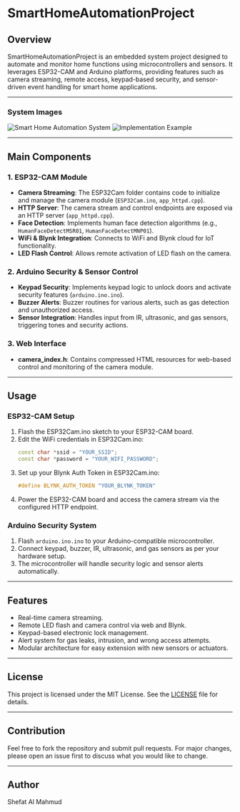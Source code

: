 # SmartHomeAutomationProject

## Overview

SmartHomeAutomationProject is an embedded system project designed to automate and monitor home functions using microcontrollers and sensors. It leverages ESP32-CAM and Arduino platforms, providing features such as camera streaming, remote access, keypad-based security, and sensor-driven event handling for smart home applications.

---

### System Images

![Smart Home Automation System](image/SmartHomeAutomation.jpg)
![Implementation Example](image/Implementation.jpg)

---

## Main Components

### 1. ESP32-CAM Module
- **Camera Streaming**: The ESP32Cam folder contains code to initialize and manage the camera module (`ESP32Cam.ino`, `app_httpd.cpp`).
- **HTTP Server**: The camera stream and control endpoints are exposed via an HTTP server (`app_httpd.cpp`).
- **Face Detection**: Implements human face detection algorithms (e.g., `HumanFaceDetectMSR01`, `HumanFaceDetectMNP01`).
- **WiFi & Blynk Integration**: Connects to WiFi and Blynk cloud for IoT functionality.
- **LED Flash Control**: Allows remote activation of LED flash on the camera.

### 2. Arduino Security & Sensor Control
- **Keypad Security**: Implements keypad logic to unlock doors and activate security features (`arduino.ino.ino`).
- **Buzzer Alerts**: Buzzer routines for various alerts, such as gas detection and unauthorized access.
- **Sensor Integration**: Handles input from IR, ultrasonic, and gas sensors, triggering tones and security actions.

### 3. Web Interface
- **camera_index.h**: Contains compressed HTML resources for web-based control and monitoring of the camera module.

---

## Usage

### ESP32-CAM Setup
1. Flash the ESP32Cam.ino sketch to your ESP32-CAM board.
2. Edit the WiFi credentials in ESP32Cam.ino:
   ```cpp
   const char *ssid = "YOUR_SSID";
   const char *password = "YOUR_WIFI_PASSWORD";
   ```
3. Set up your Blynk Auth Token in ESP32Cam.ino:
   ```cpp
   #define BLYNK_AUTH_TOKEN "YOUR_BLYNK_TOKEN"
   ```
4. Power the ESP32-CAM board and access the camera stream via the configured HTTP endpoint.

### Arduino Security System
1. Flash `arduino.ino.ino` to your Arduino-compatible microcontroller.
2. Connect keypad, buzzer, IR, ultrasonic, and gas sensors as per your hardware setup.
3. The microcontroller will handle security logic and sensor alerts automatically.

---

## Features

- Real-time camera streaming.
- Remote LED flash and camera control via web and Blynk.
- Keypad-based electronic lock management.
- Alert system for gas leaks, intrusion, and wrong access attempts.
- Modular architecture for easy extension with new sensors or actuators.

---

## License

This project is licensed under the MIT License. See the [LICENSE](LICENSE) file for details.

---

## Contribution

Feel free to fork the repository and submit pull requests. For major changes, please open an issue first to discuss what you would like to change.

---

## Author

Shefat Al Mahmud
